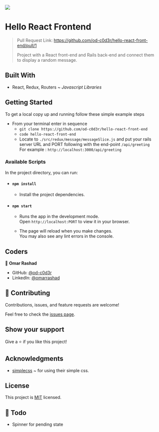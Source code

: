 ![](https://img.shields.io/badge/Microverse-blueviolet)

# Hello React Frontend

> Pull Request Link: https://github.com/od-c0d3r/hello-react-front-end/pull/1
> 
> Project with a React front-end and Rails back-end and connect them to display a random message. 

## Built With

- React, Redux, Routers ~ _Javascript Libraries_ 

## Getting Started

To get a local copy up and running follow these simple example steps

- From your terminal enter in sequence
  - `git clone https://github.com/od-c0d3r/hello-react-front-end`
  - `code hello-react-front-end`
  - Locate to `./src/redux/message/messageSlice.js` and put your rails server URL and PORT following with the end-point `/api/greeting` \
  For example : `http://localhost:3000/api/greeting`

### Available Scripts

In the project directory, you can run:

- #### `npm install`

  - Install the project dependencies.

- #### `npm start`

  - Runs the app in the development mode.\
Open `http://localhost:PORT` to view it in your browser.

  - The page will reload when you make changes.\
You may also see any lint errors in the console.

## Coders

👤 **Omar Rashad**

- GitHub: [@od-c0d3r](https://github.com/githubhandle)
- LinkedIn: [@omarrashad](https://linkedin.com/in/omarrashad)

## 🤝 Contributing

Contributions, issues, and feature requests are welcome!

Feel free to check the [issues page](../../issues/).

## Show your support

Give a ⭐️ if you like this project!

## Acknowledgments

-  [simplecss](https://simplecss.org/) ~ for using their simple css.

## License

This project is [MIT](./MIT.md) licensed.

## 📝 Todo

- Spinner for pending state
